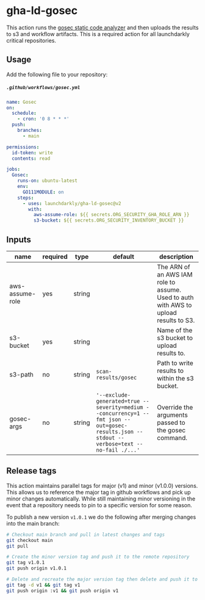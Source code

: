 # gha-ld-gosec
This action runs the [gosec static code analyzer](https://github.com/securego/gosec) and then uploads the results to s3 and workflow artifacts. This is a required action for all launchdarkly critical repositories.

## Usage
Add the following file to your repository:
<h5 a><strong><code>.github/workflows/gosec.yml</code></strong></h5>

```yaml
name: Gosec
on:
  schedule:
    - cron: '0 8 * * *'
  push:
    branches:
      - main

permissions:
  id-token: write
  contents: read

jobs:
  Gosec:
    runs-on: ubuntu-latest
    env:
      GO111MODULE: on
    steps:
      - uses: launchdarkly/gha-ld-gosec@v2
        with:
          aws-assume-role: ${{ secrets.ORG_SECURITY_GHA_ROLE_ARN }}
          s3-bucket: ${{ secrets.ORG_SECURITY_INVENTORY_BUCKET }}

```

## Inputs
| name                | required | type   | default         | description |
| ------------------- | ---      | ------ | --------------- | ----------- |
| aws-assume-role     | yes      | string |                 | The ARN of an AWS IAM role to assume. Used to auth with AWS to upload results to S3. |
| s3-bucket           | yes      | string |                 | Name of the s3 bucket to upload results to. |
| s3-path             | no       | string | `scan-results/gosec` | Path to write results to within the s3 bucket. |
| gosec-args          | no       | string | `'--exclude-generated=true --severity=medium --concurrency=1 --fmt json --out=gosec-results.json --stdout --verbose=text --no-fail ./...'` | Override the arguments passed to the gosec command. |

## Release tags
This action maintains parallel tags for major (v1) and minor (v1.0.0) versions. This allows us to reference the major tag in github workflows and pick up minor changes automatically. While still maintaining minor versioning in the event that a repository needs to pin to a specific version for some reason.

To publish a new version `v1.0.1` we do the following after merging changes into the main branch:
```bash
# Checkout main branch and pull in latest changes and tags
git checkout main
git pull

# Create the minor version tag and push it to the remote repository
git tag v1.0.1
git push origin v1.0.1

# Delete and recreate the major version tag then delete and push it to the remote repository
git tag -d v1 && git tag v1
git push origin :v1 && git push origin v1
```
